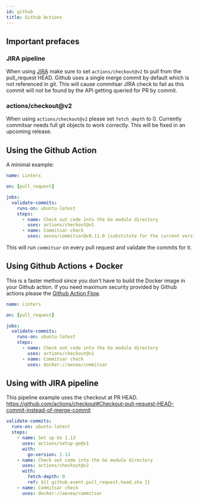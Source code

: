 ```yaml
---
id: github
title: Github Actions
---
```


## Important prefaces

### JIRA pipeline

When using [JIRA](https://commitsar.tech/docs/configuration/config-file) make sure to set `actions/checkout@v2` to pull from the pull_request HEAD. Github uses a single merge commit by default which is not referenced in git. This will cause commitsar JIRA check to fail as this commit will not be found by the API getting queried for PR by commit.

### actions/checkout@v2

When using `actions/checkout@v2` please set `fetch_depth` to 0. Currently commitsar needs full git objects to work correctly. This will be fixed in an upcoming release.

## Using the Github Action

A minimal example:

```yaml
name: Linters

on: [pull_request]

jobs:
  validate-commits:
    runs-on: ubuntu-latest
    steps:
      - name: Check out code into the Go module directory
        uses: actions/checkout@v1
      - name: Commitsar check
        uses: aevea/commitsar@v0.11.0 (substitute for the current version)
```

This will run `commitsar` on every pull request and validate the commits for it.

## Using Github Actions + Docker

This is a faster method since you don't have to build the Docker image in your Github action. If you need maximum security provided by Github actions please the [Github Action Flow](#github-action).

```yaml
name: Linters

on: [pull_request]

jobs:
  validate-commits:
    runs-on: ubuntu-latest
    steps:
      - name: Check out code into the Go module directory
        uses: actions/checkout@v1
      - name: Commitsar check
        uses: docker://aevea/commitsar
```

## Using with JIRA pipeline

This pipeline example uses the checkout at PR HEAD. <https://github.com/actions/checkout#Checkout-pull-request-HEAD-commit-instead-of-merge-commit>

```yaml
validate-commits:
  runs-on: ubuntu-latest
  steps:
    - name: Set up Go 1.13
      uses: actions/setup-go@v1
      with:
        go-version: 1.13
    - name: Check out code into the Go module directory
      uses: actions/checkout@v2
      with:
        fetch-depth: 0
        ref: ${{ github.event.pull_request.head.sha }}
    - name: Commitsar check
      uses: docker://aevea/commitsar
```
